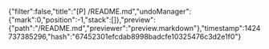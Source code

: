 {"filter":false,"title":"[P] /README.md","undoManager":{"mark":0,"position":-1,"stack":[]},"preview":{"path":"/README.md","previewer":"preview.markdown"},"timestamp":1424737385296,"hash":"67452301efcdab8998badcfe10325476c3d2e1f0"}